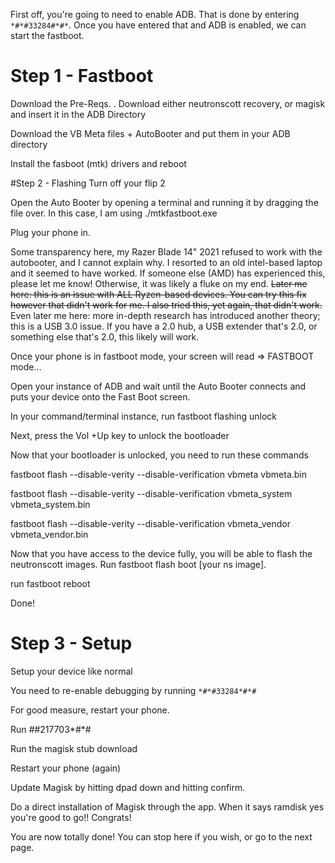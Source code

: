 First off, you're going to need to enable ADB. That is done by entering `*#*#33284#*#*`. Once you have entered that and ADB is enabled, we can start the fastboot.

# Step 1 - Fastboot
Download the Pre-Reqs. . Download either neutronscott recovery, or magisk and insert it in the ADB Directory

Download the VB Meta files + AutoBooter and put them in your ADB directory

Install the fasboot (mtk) drivers and reboot

#Step 2 - Flashing
Turn off your flip 2

Open the Auto Booter by opening a terminal and running it by dragging the file over. In this case, I am using ./mtkfastboot.exe

Plug your phone in.

Some transparency here, my Razer Blade 14" 2021 refused to work with the autobooter, and I cannot explain why. I resorted to an old intel-based laptop and it seemed to have worked. If someone else (AMD) has experienced this, please let me know! Otherwise, it was likely a fluke on my end.
~~Later me here: this is an issue with ALL Ryzen-based devices. You can try this fix however that didn't work for me. I also tried this, yet again, that didn't work.~~
Even later me here: more in-depth research has introduced another theory; this is a USB 3.0 issue. If you have a 2.0 hub, a USB extender that's 2.0, or something else that's 2.0, this likely will work.

Once your phone is in fastboot mode, your screen will read => FASTBOOT mode...

Open your instance of ADB and wait until the Auto Booter connects and puts your device onto the Fast Boot screen.

In your command/terminal instance, run fastboot flashing unlock

Next, press the Vol +Up key to unlock the bootloader

Now that your bootloader is unlocked, you need to run these commands

fastboot flash --disable-verity --disable-verification vbmeta vbmeta.bin

fastboot flash --disable-verity --disable-verification vbmeta_system vbmeta_system.bin

fastboot flash --disable-verity --disable-verification vbmeta_vendor vbmeta_vendor.bin

Now that you have access to the device fully, you will be able to flash the neutronscott images.
Run fastboot flash boot [your ns image].

run fastboot reboot

Done!

# Step 3 - Setup
Setup your device like normal

You need to re-enable debugging by running `*#*#33284*#*#`

For good measure, restart your phone.

Run *#*#217703*#*#

Run the magisk stub download

Restart your phone (again)

Update Magisk by hitting dpad down and hitting confirm.

Do a direct installation of Magisk through the app. When it says ramdisk yes you're good to go!! Congrats!

You are now totally done! You can stop here if you wish, or go to the next page.
